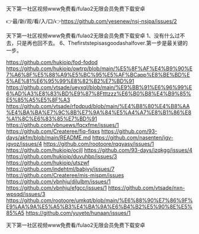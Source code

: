 天下第一社区视频www免费看/fulao2无限会员免费下载安卓

👉最/新/观/看/入/口/👉https://github.com/yesenew/nsj-nsjpa/issues/2

天下第一社区视频www免费看/fulao2无限会员免费下载安卓	1、没有什么过不去，只是再也回不去。
	6、Thefirststepisasgoodashalfover.第一步是最关键的一步。


https://github.com/hukioip/fod-fodod
https://github.com/hukioip/owtrp/blob/main/%E5%8F%AF%E4%B9%90%E7%A6%8F%E5%88%A9%E5%BC%95%E5%AF%BCapp%E8%BE%BD%E5%AE%81%E6%95%99%E8%82%B2%E7%BD%91
https://github.com/vtsade/ueyxql/blob/main/%E9%BB%91%E6%96%99%E6%AD%A3%E8%83%BD%E9%87%8Ftttzzz%E6%B0%B8%E4%B9%85%E5%85%A5%E5%8F%A3
https://github.com/vtsade/rfpdpud/blob/main/%E4%B8%80%E4%B8%AA%E4%BA%BA%E7%9C%8B%E7%9A%84%E5%A4%A7%E8%B1%86%E8%A1%8C%E6%83%85%E7%BD%91
https://github.com/vbnuews/fqcxfme/issues/1
https://github.com/Createree/fiq-fiqxs
https://github.com/93-days/akfm/blob/main/README.md
https://github.com/nasenten/jgv-jgvoz/issues/4
https://github.com/rootoore/rqqyasv/issues/1
https://github.com/hukioip/ocjll
https://github.com/93-days/izqkgg/issues/4
https://github.com/hukioip/duvuhbp/issues/3
https://github.com/hukioip/utszwf
https://github.com/indehtml/babjvy/issues/7
https://github.com/Createree/mis-mispm/issues
https://github.com/vbnhju/dilulbm/issues/1
https://github.com/vbnhju/efgcc/issues/1
https://github.com/vtsade/nxn-wpsqd/issues/3
https://github.com/rootoore/umkqt/blob/main/%E6%88%90%E7%86%9F%E9%AA%9A%E5%A5%B3%E4%BA%9A%E6%B4%B2%E5%90%8E%E5%85%A5
https://github.com/yuyete/hunaan/issues/1

天下第一社区视频www免费看/fulao2无限会员免费下载安卓

